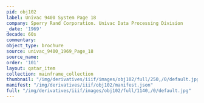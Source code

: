 ```yaml
---
pid: obj102
label: Univac 9400 System Page 18
company: Sperry Rand Corporation. Univac Data Processing Division
_date: '1969'
decade: 60s
commentary:
object_type: brochure
source: univac_9400_1969_Page_18
source_name:
order: '101'
layout: qatar_item
collection: mainframe_collection
thumbnail: "/img/derivatives/iiif/images/obj102/full/250,/0/default.jpg"
manifest: "/img/derivatives/iiif/obj102/manifest.json"
full: "/img/derivatives/iiif/images/obj102/full/1140,/0/default.jpg"
---
```

